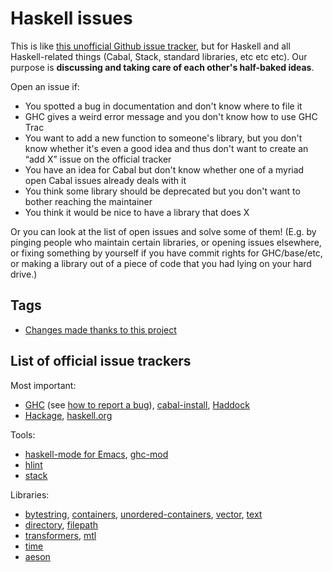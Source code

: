 # Haskell issues

This is like [this unofficial Github issue tracker](https://github.com/isaacs/github), but for Haskell and all Haskell-related things (Cabal, Stack, standard libraries, etc etc etc). Our purpose is **discussing and taking care of each other's half-baked ideas**.

Open an issue if:

* You spotted a bug in documentation and don't know where to file it
* GHC gives a weird error message and you don't know how to use GHC Trac
* You want to add a new function to someone's library, but you don't know whether it's even a good idea and thus don't want to create an “add X” issue on the official tracker
* You have an idea for Cabal but don't know whether one of a myriad open Cabal issues already deals with it
* You think some library should be deprecated but you don't want to bother reaching the maintainer
* You think it would be nice to have a library that does X

Or you can look at the list of open issues and solve some of them! (E.g. by pinging people who maintain certain libraries, or opening issues elsewhere, or fixing something by yourself if you have commit rights for GHC/base/etc, or making a library out of a piece of code that you had lying on your hard drive.)

## Tags

* [Changes made thanks to this project](https://github.com/aelve/haskell-issues/issues?utf8=%E2%9C%93&q=label%3Awin)

## List of official issue trackers

Most important:

  * [GHC](https://ghc.haskell.org/trac/ghc/) (see [how to report a bug](https://ghc.haskell.org/trac/ghc/wiki/ReportABug)),
    [cabal-install](https://github.com/haskell/cabal),
    [Haddock](https://github.com/haskell/haddock/issues)
  * [Hackage](https://github.com/haskell/hackage-server),
    [haskell.org](https://github.com/haskell-infra/hl/issues)

Tools:

  * [haskell-mode for Emacs](https://github.com/haskell/haskell-mode),
    [ghc-mod](https://github.com/DanielG/ghc-mod/issues)
  * [hlint](https://github.com/ndmitchell/hlint/issues)
  * [stack](https://github.com/commercialhaskell/stack/issues)

Libraries:

  * [bytestring](https://github.com/haskell/bytestring/issues),
    [containers](https://github.com/haskell/containers/issues),
    [unordered-containers](https://github.com/tibbe/unordered-containers/issues),
    [vector](https://github.com/haskell/vector/issues),
    [text](https://github.com/bos/text/issues)
  * [directory](https://github.com/haskell/directory/issues),
    [filepath](https://github.com/haskell/filepath/issues)
  * [transformers](http://hub.darcs.net/ross/transformers/issues),
    [mtl](https://github.com/ekmett/mtl/issues)
  * [time](https://github.com/haskell/time/issues)
  * [aeson](https://github.com/bos/aeson/issues)
